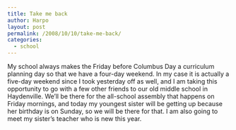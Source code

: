 ```yaml
---
title: Take me back
author: Harpo
layout: post
permalink: /2008/10/10/take-me-back/
categories:
  - school
---
```

My school always makes the Friday before Columbus Day a curriculum planning day so that we have a four-day weekend. In my case it is actually a five-day weekend since I took yesterday off as well, and I am taking this opportunity to go with a few other friends to our old middle school in Haydenville. We&#8217;ll be there for the all-school assembly that happens on Friday mornings, and today my youngest sister will be getting up because her birthday is on Sunday, so we will be there for that. I am also going to meet my sister&#8217;s teacher who is new this year.